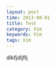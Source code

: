 ```yaml
---
layout: post
time: 2013-08-01
title: Test 
category: Vim
keywords: Vim
tags: Vim
---
```


dlkfjdljflj
